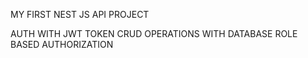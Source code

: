 MY FIRST NEST JS API PROJECT

AUTH WITH JWT TOKEN
CRUD OPERATIONS WITH DATABASE
ROLE BASED AUTHORIZATION

